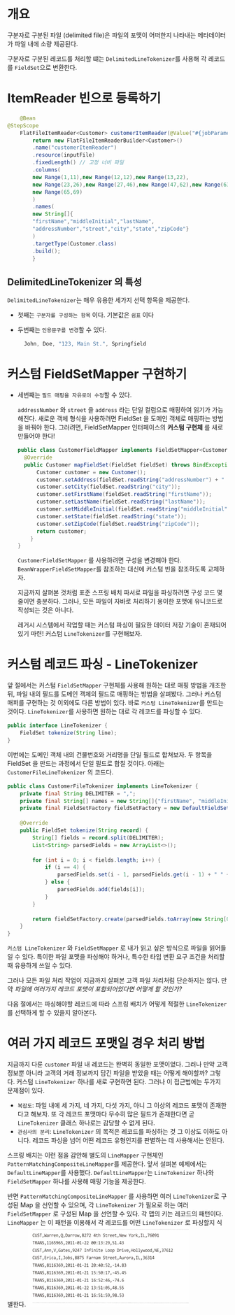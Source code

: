# 개요

구분자로 구분된 파일 (delimited file)은 파일의 포맷이
어떠한지 나타내는 메타데이터가 파일 내에 소량 제공된다.

구분자로 구분된 레코드를 처리할 떄는 `DelimitedLineTokenizer`를 사용해
각 레코드를 `FieldSet`으로 변환한다.

# ItemReader 빈으로 등록하기

```java
    @Bean
@StepScope
    FlatFileItemReader<Customer> customerItemReader(@Value("#{jobParameters['customerFile']}") Resource inputFile){
        return new FlatFileItemReaderBuilder<Customer>()
        .name("customerItemReader")
        .resource(inputFile)
        .fixedLength() // 고정 너비 파일
        .columns(
        new Range(1,11),new Range(12,12),new Range(13,22),
        new Range(23,26),new Range(27,46),new Range(47,62),new Range(63,64),
        new Range(65,69)
        )
        .names(
        new String[]{
        "firstName","middleInitial","lastName",
        "addressNumber","street","city","state","zipCode"}
        )
        .targetType(Customer.class)
        .build();
        }
```

## DelimitedLineTokenizer 의 특성

`DelimitedLineTokenizer`는 매우 유용한 세가지 선택 항목을 제공한다.

- 첫째는 `구분자를 구성하는 항목` 이다. 기본값은 `쉼표` 이다
- 두번째는 `인용문구를 변경`할 수 있다.

  ```java
    John, Doe, "123, Main St.", Springfield
    ```

# 커스텀 FieldSetMapper 구현하기

- 세번째는 `필드 매핑을 자유로이 수정`할 수 있다.

  `addressNumber` 와 `street` 을 `address` 라는 단일 컬럼으로 매핑하여 읽기가 가능해진다.
  새로운 객체 형식을 사용하려면 FieldSet 을 도메인 객체로 매핑하는 방법을 바꿔야 한다.
  그러려면, FieldSetMapper 인터페이스의 **커스텀 구현체** 를 새로 만들어야 한다!

    ```java
    public class CustomerFieldMapper implements FieldSetMapper<Customer> {
      @Override
      public Customer mapFieldSet(FieldSet fieldSet) throws BindException {
          Customer customer = new Customer();
          customer.setAddress(fieldSet.readString("addressNumber") + " " + fieldSet.readString("street"));
          customer.setCity(fieldSet.readString("city"));
          customer.setFirstName(fieldSet.readString("firstName"));
          customer.setLastName(fieldSet.readString("lastName"));
          customer.setMiddleInitial(fieldSet.readString("middleInitial"));
          customer.setState(fieldSet.readString("state"));
          customer.setZipCode(fieldSet.readString("zipCode"));
          return customer;
        }
  }
    ```
  `CustomerFieldSetMapper` 를 사용하려면 구성을 변경해야 한다.
  `BeanWrapperFieldSetMapper`를 참조하는 대신에 커스텀 빈을 참조하도록 교체하자.

  지금까지 살펴본 것처럼 표준 스프링 배치 파서로 파일을 파싱하려면 구성 코드 몇 줄이면 충분하다.
  그러나, 모든 파일이 자바로 처리하기 용이한 포맷에 유니코드로 작성되는 것은 아니다.

  레거시 시스템에서 작업할 때는 커스텀 파싱이 필요한
  데이터 저장 기술이 혼재되어있기 마련!
  커스텀 `LineTokenizer`를 구현해보자.

# 커스텀 레코드 파싱 - LineTokenizer

앞 절에서는 커스텀 `FieldSetMapper` 구현체를 사용해 원하는 대로 매핑 방법을 개조한뒤,
파일 내의 필드를 도메인 객체의 필드로 매핑하는 방법을 살펴봤다.
그러나 커스텀 매퍼를 구현하는 것 이외에도 다른 방법이 있다.
바로 `커스텀 LineTokenizer`를 만드는 것이다.
`LineTokenizer`를 사용하면 원하는 대로 각 레코드를 파싱할 수 있다.

```java
public interface LineTokenizer {
    FieldSet tokenize(String line);
}
```

이번에는 도메인 객체 내의 건물번호와 거리명을 단일 필드로 합쳐보자.
두 항목을 FieldSet 을 만드는 과정에서 단일 필드로 합칠 것이다.
아래는 `CustomerFileLineTokenizer` 의 코드다.

```java
public class CustomerFileTokenizer implements LineTokenizer {
    private final String DELIMITER = ",";
    private final String[] names = new String[]{"firstName", "middleInitial", "lastName", "address", "city", "state", "zipCode"};
    private final FieldSetFactory fieldSetFactory = new DefaultFieldSetFactory();

    @Override
    public FieldSet tokenize(String record) {
        String[] fields = record.split(DELIMITER);
        List<String> parsedFields = new ArrayList<>();

        for (int i = 0; i < fields.length; i++) {
            if (i == 4) {
                parsedFields.set(i - 1, parsedFields.get(i - 1) + " " + fields[i]);
            } else {
                parsedFields.add(fields[i]);
            }
        }

        return fieldSetFactory.create(parsedFields.toArray(new String[0]), names);
    }
}
```

`커스텀 LineTokenizer` 와 `FieldSetMapper` 로 내가 읽고 싶은 방식으로 파일을 읽어들일 수 있다.
특이한 파일 포맷을 파싱해야 하거나, 특수한 타입 변환 요구 조건을 처리할 때 유용하게 쓰일 수 있다.

그러나 모든 파일 처리 작업이 지금까지 살펴본 고객 파일 처리처럼 단순하지는 않다.
만약 *파일에 여러가지 레코드 포맷이 포함되어있다면 어떻게 할 것인가?*

다음 절에서는 파싱해야할 레코드에 따라 스프링 배치가 어떻게 적절한 `LineTokenizer` 를 선택하게 할 수 있을지 알아본다.

# 여러 가지 레코드 포맷일 경우 처리 방법

지금까지 다룬 `customer` 파일 내 레코드는 완벽히 동일한 포맷이었다.
그러나 만약 고객 정보뿐 아니라 고객의 거래 정보까지 담긴 파일을 받았을 때는 어떻게 해야할까?
그렇다. 커스텀 `LineTokenizer` 하나를 새로 구현하면 된다.
그러나 이 접근법에는 두가지 문제점이 있다.

- `복잡도`: 파일 내에 세 가지, 네 가지, 다섯 가지, 아니 그 이상의 레코드 포맷이 존재한다고 해보자. 또 각 레코드 포맷마다
  무수히 많은 필드가 존재한다면 곧 `LineTokenizer` 클래스 하나로는 감당할 수 없게 된다.
- `관심사의 분리`: `LineTokenizer` 의 목적은 레코드를 파싱하는 것 그 이상도 이하도 아니다. 레코드 파싱을 넘어 어떤 레코드 유형인지를 판별하는 데 사용해서는 안된다.

스프링 배치는 이런 점을 감안해 별도의 `LineMapper` 구현체인 `PatternMatchingCompositeLineMapper`를 제공한다.
앞서 설펴본 예제에서는 `DefaultLineMapper`를 사용했다.
`DefaultLineMapper`는 `LineTokenizer` 하나와 `FieldSetMapper` 하나를 사용해 매핑 기능을 제공한다.

반면 `PatternMatchingCompositeLineMapper` 를 사용하면 여러 `LineTokenizer`로 구성된 Map 을 선언할 수 있으며,
각 `LineTokenizer` 가 필요로 하는 여러 `FieldSetMapper` 로 구성된 Map 을 선언할 수 있다.
각 맵의 키는 레코드의 패턴이다. `LineMapper` 는 이 패턴을 이용해서 각 레코드를 어떤 `LineTokenizer` 로 파싱할지 식별한다.
![img_3.png](img_3.png)





